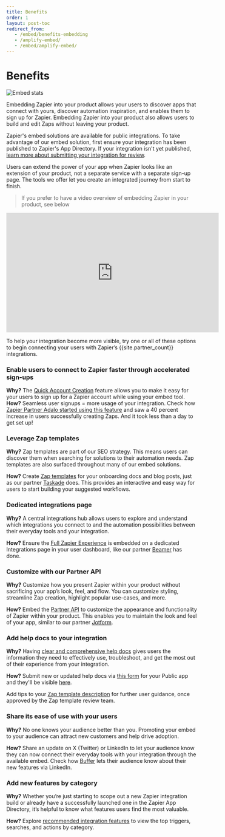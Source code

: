 ```yaml
---
title: Benefits
order: 1
layout: post-toc
redirect_from: 
   - /embed/benefits-embedding
   - /amplify-embed/
   - /embed/amplify-embed/
---
```


# Benefits

![Embed stats](https://cdn.zappy.app/8e295cdf20175928495a9bceec2e9767.png)

Embedding Zapier into your product allows your users to discover apps that connect with yours, discover automation inspiration, and enables them to sign up for Zapier. Embedding Zapier into your product also allows users to build and edit Zaps without leaving your product.

Zapier's embed solutions are available for public integrations. To take advantage of our embed solution, first ensure your integration has been published to Zapier's App Directory. If your integration isn't yet published, [learn more about submitting your integration for review](https://platform.zapier.com/publish/public-integration#4-submit-your-integration-for-app-review).

Users can extend the power of your app when Zapier looks like an extension of your product, not a separate service with a separate sign-up page. The tools we offer let you create an integrated journey from start to finish.

> If you prefer to have a video overview of embedding Zapier in your product, see below
<iframe width="560" height="315" src="https://www.youtube.com/embed/ix1bG0mspMY" title="What is Embedding video player" frameborder="0" allow="accelerometer; autoplay; clipboard-write; encrypted-media; gyroscope; picture-in-picture" allowfullscreen></iframe>

To help your integration become more visible, try one or all of these options to begin connecting your users with Zapier’s {{site.partner_count}} integrations.

### Enable users to connect to Zapier faster through accelerated sign-ups
**Why?** The [Quick Account Creation](https://platform.zapier.com/embed/quick-account-creation) feature allows you to make it easy for your users to sign up for a Zapier account while using your embed tool.
**How?** Seamless user signups = more usage of your integration. Check how [Zapier Partner Adalo started using this feature](https://zapier.com/blog/adalo-user-experience-with-zapier/) and saw a 40 percent increase in users successfully creating Zaps. And it took less than a day to get set up!

### Leverage Zap templates
**Why?** 
Zap templates are part of our SEO strategy. This means users can discover them when searching for solutions to their automation needs. Zap templates are also surfaced throughout many of our embed solutions.

**How?** 
Create [Zap templates](https://platform.zapier.com/publish/zap-templates) for your onboarding docs and blog posts, just as our partner [Taskade](https://www.taskade.com/blog/taskade-zapier-inegrations/) does. This provides an interactive and easy way for users to start building your suggested workflows.

### Dedicated integrations page
**Why?** 
A central integrations hub allows users to explore and understand which integrations you connect to and the automation possibilities between their everyday tools and your integration.

**How?** 
Ensure the [Full Zapier Experience](https://platform.zapier.com/embed/full-zapier-experience) is embedded on a dedicated Integrations page in your user dashboard, like our partner [Beamer](https://cdn.zappy.app/87c6b552218c568fa6fbe6fbd82ffb0e.png) has done.

### Customize with our Partner API
**Why?** 
Customize how you present Zapier within your product without sacrificing your app’s look, feel, and flow. You can customize styling, streamline Zap creation, highlight popular use-cases, and more.

**How?** 
Embed the [Partner API](https://platform.zapier.com/embed/partner-api) to customize the appearance and functionality of Zapier within your product. This enables you to maintain the look and feel of your app, similar to our partner [Jotform](https://cdn.zappy.app/f6091ff68c4564227e1cab1a8a171e5f.png).

### Add help docs to your integration
**Why?** 
Having [clear and comprehensive help docs](https://platform.zapier.com/publish/user-help) gives users the information they need to effectively use, troubleshoot, and get the most out of their experience from your integration.

**How?** 
Submit new or updated help docs via [this form](https://form.jotform.com/202233475923352) for your Public app and they'll be visible [here](https://help.zapier.com/hc/en-us). 

Add tips to your [Zap template description](https://platform.zapier.com/publish/zap-templates#how-to-write-a-zap-template-description) for further user guidance, once approved by the Zap template review team.

### Share its ease of use with your users
**Why?** 
No one knows your audience better than you. Promoting your embed to your audience can attract new customers and help drive adoption.

**How?** 
Share an update on X (Twitter) or LinkedIn to let your audience know they can now connect their everyday tools with your integration through the available embed. Check how [Buffer](https://www.linkedin.com/posts/bufferapp_automation-aficionados-our-zapier-activity-7049385771811696640-zVTA/) lets their audience know about their new features via LinkedIn.

### Add new features by category
**Why?** 
Whether you’re just starting to scope out a new Zapier integration build or already have a successfully launched one in the Zapier App Directory, it’s helpful to know what features users find the most valuable.

**How?** 
Explore [recommended integration features](https://platform.zapier.com/quickstart/integration-design-examples) to view the top triggers, searches, and actions by category.